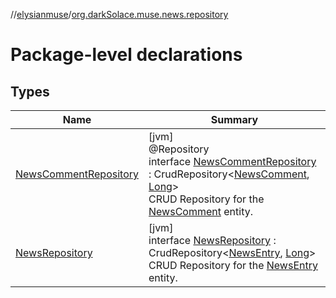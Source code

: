 //[elysianmuse](../../index.md)/[org.darkSolace.muse.news.repository](index.md)

# Package-level declarations

## Types

| Name | Summary |
|---|---|
| [NewsCommentRepository](-news-comment-repository/index.md) | [jvm]<br>@Repository<br>interface [NewsCommentRepository](-news-comment-repository/index.md) : CrudRepository&lt;[NewsComment](../org.darkSolace.muse.news.model/-news-comment/index.md), [Long](https://kotlinlang.org/api/latest/jvm/stdlib/kotlin/-long/index.html)&gt; <br>CRUD Repository for the [NewsComment](../org.darkSolace.muse.news.model/-news-comment/index.md) entity. |
| [NewsRepository](-news-repository/index.md) | [jvm]<br>interface [NewsRepository](-news-repository/index.md) : CrudRepository&lt;[NewsEntry](../org.darkSolace.muse.news.model/-news-entry/index.md), [Long](https://kotlinlang.org/api/latest/jvm/stdlib/kotlin/-long/index.html)&gt; <br>CRUD Repository for the [NewsEntry](../org.darkSolace.muse.news.model/-news-entry/index.md) entity. |
